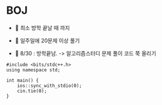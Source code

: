 
 # BOJ 


- 📌 최소 방학 끝날 때 까지
- 📌 일주일에 20문제 이상 풀기

- 📌 8/30 : 방학끝남. -> 알고리즘스터디 문제 풀이 코드 쭉 올리기

```
#include <bits/stdc++.h>
using namespace std;

int main() {
    ios::sync_with_stdio(0);
    cin.tie(0);
}
```
